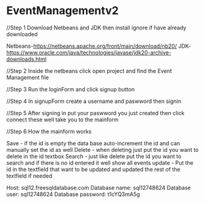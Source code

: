 # EventManagementv2

//Step 1 Download Netbeans and JDK then install ignore if have already downloaded

Netbeans-https://netbeans.apache.org/front/main/download/nb20/
JDK-https://www.oracle.com/java/technologies/javase/jdk20-archive-downloads.html

//Step 2 Inside the netbeans click open project and find the Event Management file

//Step 3 Run the loginForm and click signup button

//Step 4 In signupForm create a username and paswword then signin

//Step 5 After signing in put your paswword you just created then click connect these well take you to the mainform

//Step 6 How the mainform works

Save - if the id is empty the data base auto-increment the id and can manually set the id as well
Delete - when deleting just put the id you want to delete in the id textbox
Search - just like delete put the id you want to search and if there is no id entered it well show all events
update - Put the id in the textfield that want to be updated and updated the rest of the textfield if needed


Host: sql12.freesqldatabase.com
Database name: sql12748624
Database user: sql12748624
Database password: t1cYQ3mA5g

